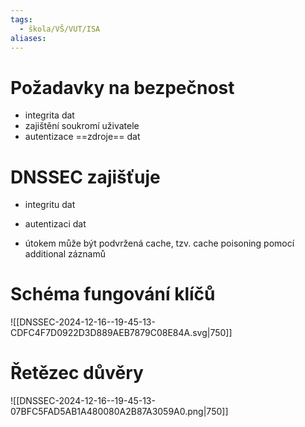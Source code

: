```yaml
---
tags:
  - škola/VŠ/VUT/ISA
aliases:
---
```

# Požadavky na bezpečnost
- integrita dat
- zajištění soukromí uživatele
- autentizace ==zdroje== dat
# DNSSEC zajišťuje
- integritu dat
- autentizaci dat

- útokem může být podvržená cache, tzv. cache poisoning pomocí additional záznamů

# Schéma fungování klíčů

![[DNSSEC-2024-12-16--19-45-13-CDFC4F7D0922D3D889AEB7879C08E84A.svg|750]]

# Řetězec důvěry
![[DNSSEC-2024-12-16--19-45-13-07BFC5FAD5AB1A480080A2B87A3059A0.png|750]]